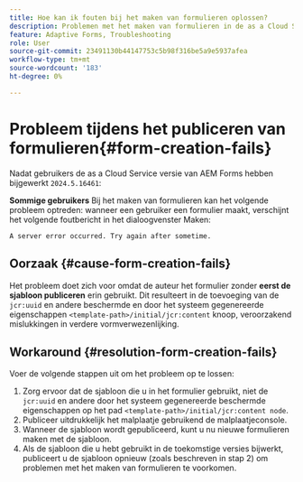 ```yaml
---
title: Hoe kan ik fouten bij het maken van formulieren oplossen?
description: Problemen met het maken van formulieren in de as a Cloud Service AEM Forms-omgeving oplossen.
feature: Adaptive Forms, Troubleshooting
role: User
source-git-commit: 23491130b44147753c5b98f316be5a9e5937afea
workflow-type: tm+mt
source-wordcount: '183'
ht-degree: 0%

---
```


# Probleem tijdens het publiceren van formulieren{#form-creation-fails}

Nadat gebruikers de as a Cloud Service versie van AEM Forms hebben bijgewerkt `2024.5.16461`:

**Sommige gebruikers** Bij het maken van formulieren kan het volgende probleem optreden: wanneer een gebruiker een formulier maakt, verschijnt het volgende foutbericht in het dialoogvenster Maken:

`A server error occurred. Try again after sometime.`

## Oorzaak {#cause-form-creation-fails}

Het probleem doet zich voor omdat de auteur het formulier zonder **eerst de sjabloon publiceren** erin gebruikt. Dit resulteert in de toevoeging van de `jcr:uuid` en andere beschermde en door het systeem gegenereerde eigenschappen `<template-path>/initial/jcr:content` knoop, veroorzakend mislukkingen in verdere vormverwezenlijking.

## Workaround {#resolution-form-creation-fails}

Voer de volgende stappen uit om het probleem op te lossen:

1. Zorg ervoor dat de sjabloon die u in het formulier gebruikt, niet de `jcr:uuid` en andere door het systeem gegenereerde beschermde eigenschappen op het pad `<template-path>/initial/jcr:content node`.
1. Publiceer uitdrukkelijk het malplaatje gebruikend de malplaatjeconsole.
1. Wanneer de sjabloon wordt gepubliceerd, kunt u nu nieuwe formulieren maken met de sjabloon.
1. Als de sjabloon die u hebt gebruikt in de toekomstige versies bijwerkt, publiceert u de sjabloon opnieuw (zoals beschreven in stap 2) om problemen met het maken van formulieren te voorkomen.


<!--

# Issue {#form-creation-fails}

After updating to AEM Forms as a Cloud Service version `2024.5.16461.20240524T172309Z`, When a user publishes a form using an unpublished template, it fails to create a form and shows an error:

`Property is protected: jcr:uuid = 09e0d6be-f619-4405-b021-27eb1c5326d3`

## Solution {#troubleshoot-form-creation-fails}

To resolve the issue, perform the following workaround steps:

1. Publish the template explicitly using the template console.
    
    >[!NOTE]
    > Prior to this step ensure that the (unpublished) template does not have `jcr:uuid` and other system generated properties under the initial content's `jcr:content node`. To sort out it, first, sanitize the template to publish it explicitly.

    >[!NOTE]
    > This action doesn't replicate the initial content node.
1. Now, when your template is published, try creating new forms using the template.
1. If the template is changed in the future, publish it again as mentioned in the step 1.

-->










